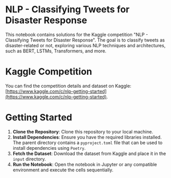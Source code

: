 # NLP - Classifying Tweets for Disaster Response
This notebook contains solutions for the Kaggle competition "NLP - Classifying Tweets for Disaster Response". The goal is to classify tweets as disaster-related or not, exploring various NLP techniques and architectures, such as BERT, LSTMs, Transformers, and more.

# Kaggle Competition
You can find the competition details and dataset on Kaggle:
[https://www.kaggle.com/c/nlp-getting-started](https://www.kaggle.com/c/nlp-getting-started).

# Getting Started
1. **Clone the Repository**: Clone this repository to your local machine.
2. **Install Dependencies**: Ensure you have the required libraries installed. The parent directory contains a `pyproject.toml` file that can be used to install dependencies using `Poetry`.
3. **Fetch the Dataset**: Download the dataset from Kaggle and place it in the `input` directory.
4. **Run the Notebook**: Open the notebook in Jupyter or any compatible environment and execute the cells sequentially.

